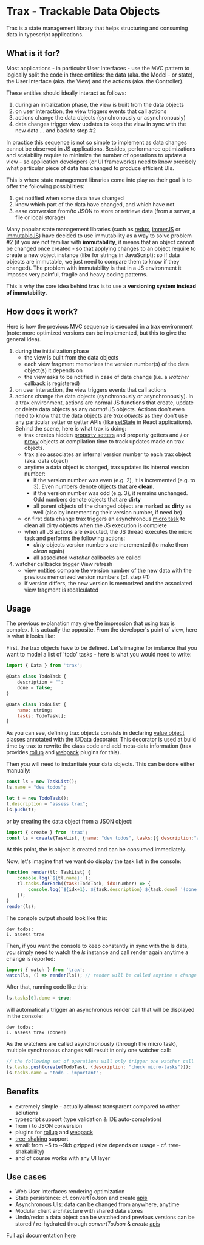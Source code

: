 
# Trax - Trackable Data Objects

Trax is a state management library that helps structuring and consuming data in typescript applications.

## What is it for?

Most applications - in particular User Interfaces - use the MVC pattern to logically split the code in three entities: the data (aka. the Model - or state), the User Interface (aka. the View) and the actions (aka. the Controller).

These entities should ideally interact as follows:
1. during an initialization phase, the view is built from the data objects
2. on user interaction, the view triggers events that call actions
3. actions change the data objects (synchronously or asynchronously)
4. data changes trigger view updates to keep the view in sync with the new data ... and back to step #2

In practice this sequence is not so simple to implement as data changes cannot be observed in JS applications. Besides, performance optimizations and scalability require to minimize the number of operations to update a view - so application developers (or UI frameworks) need to know precisely what particular piece of data has changed to produce efficient UIs.

This is where state management libraries come into play as their goal is to offer the following possibilities:
1. get notified when some data have changed
2. know which part of the data have changed, and which have not
3. ease conversion from/to JSON to store or retrieve data (from a server, a file or local storage)

Many popular state management libraries (such as [redux][], [immerJS][] or [immutableJS]) have decided to use immutability as a way to solve problem #2 (if you are not familiar with **immutability**, it means that an object cannot be changed once created - so that applying changes to an object require to create a new object instance (like for strings in JavaScript): so if data objects are immutable, we just need to compare them to know if they changed). The problem with immutability is that in a JS environment it imposes very painful, fragile and heavy coding patterns.

This is why the core idea behind **trax** is to use a **versioning system instead of immutability**.

## How does it work?

Here is how the previous MVC sequence is executed in a trax environment (note: more optimized versions can be implemented, but this to give the general idea).
1. during the initialization phase
    - the view is built from the data objects
    - each view fragment memorizes the version number(s) of the data object(s) it depends on
    - the view asks to be notified in case of data change (i.e. a *watcher* callback is registered)
2. on user interaction, the view triggers events that call actions
3. actions change the data objects (synchronously or asynchronously). In a trax environment, actions are normal JS functions that create, update or delete data objects as any *normal* JS objects. Actions don't even need to know that the data objects are *trax objects* as they don't use any particular setter or getter APIs (like [setState][] in React applications). Behind the scene, here is what trax is doing:
    - trax creates hidden [property setters][] and property getters and / or [proxy][] objects at compilation time to track updates made on trax objects.
    - trax also associates an internal version number to each trax object (aka. data object)
    - anytime a data object is changed, trax updates its internal version number:
        - if the version number was even (e.g. 2), it is incremented (e.g. to 3). Even numbers denote objects that are **clean**.
        - if the version number was odd (e.g. 3), it remains unchanged. Odd numbers denote objects that are **dirty**
        - all parent objects of the changed object are marked as **dirty** as well (also by incrementing their version number, if need be)
    - on first data change trax triggers an asynchronous [micro task][] to clean all dirty objects when the JS execution is complete 
    - when all JS actions are executed, the JS thread executes the micro task and performs the following actions:
        - *dirty* objects version numbers are incremented (to make them *clean* again)
        - all associated *watcher* callbacks are called
4. watcher callbacks trigger View refresh
    - view entities compare the version number of the new data with the previous memorized version numbers (cf. step #1)
    - if version differs, the new version is memorized and the associated view fragment is recalculated

## Usage

The previous explanation may give the impression that using trax is complex. It is actually the opposite. From the developer's point of view, here is what it looks like:

First, the trax objects have to be defined. Let's imagine for instance that you want to model a list of 'todo' tasks - here is what you would need to write:

```js
import { Data } from 'trax';

@Data class TodoTask {
    description = "";
    done = false;
}

@Data class TodoList {
    name: string;
    tasks: TodoTask[];
}
```

As you can see, defining trax objects consists in declaring [value object][] classes annotated with the @Data decorator. This decorator is used at build time by trax to rewrite the class code and add meta-data information (trax provides [rollup][] and [webpack][] plugins for this).


Then you will need to instantiate your data objects. This can be done either manually:

```js
const ls = new TaskList();
ls.name = "dev todos";

let t = new TodoTask();
t.description = "assess trax";
ls.push(t);
```
or by creating the data object from a JSON object:
```js
import { create } from 'trax';
const ls = create(TaskList, {name: "dev todos", tasks:[{ description:"assess trax" }]});
```

At this point, the *ls* object is created and can be consumed immediately. 

Now, let's imagine that we want do display the task list in the console:

```js
function render(tl: TaskList) {
    console.log(`${tl.name}:`);
    tl.tasks.forEach((task:TodoTask, idx:number) => {
        console.log(`${idx+1}. ${task.description} ${task.done? '(done!)' : ''}`);
    });
}
render(ls);
```

The console output should look like this:
```
dev todos:
1. assess trax
```

Then, if you want the console to keep constantly in sync with the ls data, you simply need to watch the *ls* instance and call render again anytime a change is reported:

```js
import { watch } from 'trax';
watch(ls, () => render(ls)); // render will be called anytime a change occurs in ls or its children
```

After that, running code like this:
```js
ls.tasks[0].done = true;
```
will automatically trigger an asynchronous render call that will be displayed in the console:
```
dev todos:
1. assess trax (done!)
```
As the watchers are called asynchronously (through the micro task), multiple synchronous changes will result in only one watcher call:
```js
// the following set of operations will only trigger one watcher call
ls.tasks.push(create(TodoTask, {description: "check micro-tasks"}));
ls.tasks.name = "todo - important";
```

## Benefits
- extremely simple - actually almost transparent compared to other solutions
- typescript support (type validation & IDE auto-completion)
- from / to JSON conversion
- plugins for [rollup][] and [webpack][]
- [tree-shaking][] support
- small: from ~5 to ~9kb gzipped (size depends on usage - cf. tree-shakability)
- and of course works with any UI layer

## Use cases

- Web User Interfaces rendering optimization
- State persistence: cf. convertToJson and create [apis][]
- Asynchronous UIs: data can be changed from anywhere, anytime
- Modular client architecture with shared data stores
- Undo/redo: a data object can be watched and previous versions can be stored / re-hydrated through *convertToJson* & *create* [apis][]


Full api documentation [here][apis]

[redux]: https://redux.js.org/
[immerJS]: https://immerjs.github.io/immer
[immutableJS]: https://immutable-js.github.io/immutable-js/
[property setters]: https://developer.mozilla.org/en-US/docs/Web/JavaScript/Reference/Functions/set
[proxy]: https://developer.mozilla.org/en-US/docs/Web/JavaScript/Reference/Global_Objects/Proxy
[micro task]: https://jakearchibald.com/2015/tasks-microtasks-queues-and-schedules/
[setState]: https://reactjs.org/docs/react-component.html#setstate
[apis]: ./docs/api.md
[tree-shaking]: https://en.wikipedia.org/wiki/Tree_shaking
[rollup]: https://rollupjs.org/
[webpack]: https://webpack.js.org/
[value object]: https://en.wikipedia.org/wiki/Value_object
